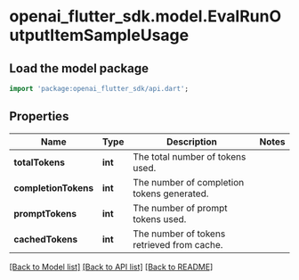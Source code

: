 # openai_flutter_sdk.model.EvalRunOutputItemSampleUsage

## Load the model package
```dart
import 'package:openai_flutter_sdk/api.dart';
```

## Properties
Name | Type | Description | Notes
------------ | ------------- | ------------- | -------------
**totalTokens** | **int** | The total number of tokens used. | 
**completionTokens** | **int** | The number of completion tokens generated. | 
**promptTokens** | **int** | The number of prompt tokens used. | 
**cachedTokens** | **int** | The number of tokens retrieved from cache. | 

[[Back to Model list]](../README.md#documentation-for-models) [[Back to API list]](../README.md#documentation-for-api-endpoints) [[Back to README]](../README.md)


